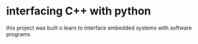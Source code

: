 # interfacing C++ with python

this project was built o learn to interface embedded systems with software programs 